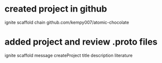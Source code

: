 # created project in github

ignite scaffold chain github.com/kempy007/atomic-chocolate   

# added project and review .proto files

ignite scaffold message createProject title description literature